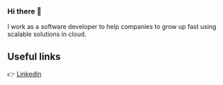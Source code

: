 ### Hi there 👋

I work as a software developer to help companies to grow up fast using scalable solutions in cloud.

## Useful links
👉 [LinkedIn](https://www.linkedin.com/in/darnley-costa)

<!--
**darnley/darnley** is a ✨ _special_ ✨ repository because its `README.md` (this file) appears on your GitHub profile.

Here are some ideas to get you started:

- 🔭 I’m currently working on ...
- 🌱 I’m currently learning ...
- 👯 I’m looking to collaborate on ...
- 🤔 I’m looking for help with ...
- 💬 Ask me about ...
- 📫 How to reach me: ...
- 😄 Pronouns: ...
- ⚡ Fun fact: ...
-->
